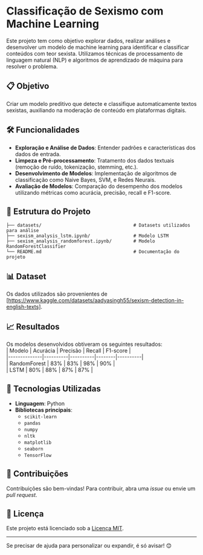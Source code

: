 # Classificação de Sexismo com Machine Learning  
Este projeto tem como objetivo explorar dados, realizar análises e desenvolver um modelo de machine learning para identificar e classificar conteúdos com teor sexista. Utilizamos técnicas de processamento de linguagem natural (NLP) e algoritmos de aprendizado de máquina para resolver o problema.

## 📋 Objetivo  
Criar um modelo preditivo que detecte e classifique automaticamente textos sexistas, auxiliando na moderação de conteúdo em plataformas digitais.

## 🛠️ Funcionalidades  
- **Exploração e Análise de Dados**: Entender padrões e características dos dados de entrada.  
- **Limpeza e Pré-processamento**: Tratamento dos dados textuais (remoção de ruído, tokenização, stemming, etc.).  
- **Desenvolvimento de Modelos**: Implementação de algoritmos de classificação como Naive Bayes, SVM, e Redes Neurais.  
- **Avaliação de Modelos**: Comparação do desempenho dos modelos utilizando métricas como acurácia, precisão, recall e F1-score.  

## 📂 Estrutura do Projeto  
```plaintext
├── datasets/                                  # Datasets utilizados para análise  
├── sexism_analysis_lstm.ipynb/                # Modelo LSTM
├── sexism_analysis_randomforest.ipynb/        # Modelo RandomForestClassifier
└── README.md                                  # Documentação do projeto  
```

## 📊 Dataset  
Os dados utilizados são provenientes de [https://www.kaggle.com/datasets/aadyasingh55/sexism-detection-in-english-texts].   

## 📈 Resultados  
Os modelos desenvolvidos obtiveram os seguintes resultados:  
| Modelo       | Acurácia | Precisão | Recall | F1-score |  
|--------------|----------|----------|--------|----------|  
| RandomForest | 83%      | 83%      | 98%    | 90%      |  
| LSTM         | 80%      | 88%      | 87%    | 87%      |  

## 🔧 Tecnologias Utilizadas  
- **Linguagem**: Python  
- **Bibliotecas principais**:  
  - `scikit-learn`  
  - `pandas`  
  - `numpy`  
  - `nltk`  
  - `matplotlib`  
  - `seaborn`
  - `TensorFlow`  

## 🤝 Contribuições  
Contribuições são bem-vindas! Para contribuir, abra uma *issue* ou envie um *pull request*.  

## 📝 Licença  
Este projeto está licenciado sob a [Licença MIT](LICENSE).  

---

Se precisar de ajuda para personalizar ou expandir, é só avisar! 😊
